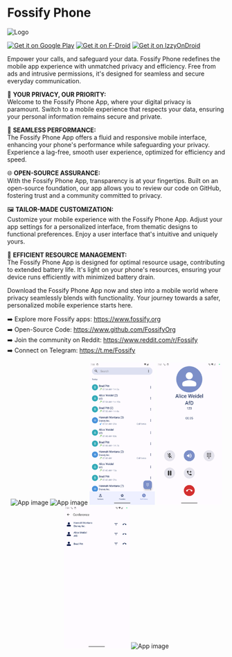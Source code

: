 # Fossify Phone
<img alt="Logo" src="graphics/icon.webp" width="120" />

<a href='https://play.google.com/store/apps/details?id=org.fossify.phone'><img alt='Get it on Google Play' src='https://play.google.com/intl/en_us/badges/static/images/badges/en_badge_web_generic.png' height=80/></a> <a href="https://f-droid.org/packages/org.fossify.phone/"><img src="https://fdroid.gitlab.io/artwork/badge/get-it-on-en.svg" alt="Get it on F-Droid" height=80/></a> <a href="https://apt.izzysoft.de/fdroid/index/apk/org.fossify.phone"><img src="https://gitlab.com/IzzyOnDroid/repo/-/raw/master/assets/IzzyOnDroid.png" alt="Get it on IzzyOnDroid" height=80/></a>

Empower your calls, and safeguard your data. Fossify Phone redefines the mobile app experience with unmatched privacy and efficiency. Free from ads and intrusive permissions, it's designed for seamless and secure everyday communication.

📱 **YOUR PRIVACY, OUR PRIORITY:**  
Welcome to the Fossify Phone App, where your digital privacy is paramount. Switch to a mobile experience that respects your data, ensuring your personal information remains secure and private.

🚀 **SEAMLESS PERFORMANCE:**  
The Fossify Phone App offers a fluid and responsive mobile interface, enhancing your phone's performance while safeguarding your privacy. Experience a lag-free, smooth user experience, optimized for efficiency and speed.

🌐 **OPEN-SOURCE ASSURANCE:**  
With the Fossify Phone App, transparency is at your fingertips. Built on an open-source foundation, our app allows you to review our code on GitHub, fostering trust and a community committed to privacy.

🖼️ **TAILOR-MADE CUSTOMIZATION:**  
Customize your mobile experience with the Fossify Phone App. Adjust your app settings for a personalized interface, from thematic designs to functional preferences. Enjoy a user interface that's intuitive and uniquely yours.

🔋 **EFFICIENT RESOURCE MANAGEMENT:**  
The Fossify Phone App is designed for optimal resource usage, contributing to extended battery life. It's light on your phone's resources, ensuring your device runs efficiently with minimized battery drain.

Download the Fossify Phone App now and step into a mobile world where privacy seamlessly blends with functionality. Your journey towards a safer, personalized mobile experience starts here.

➡️ Explore more Fossify apps: https://www.fossify.org<br>
➡️ Open-Source Code: https://www.github.com/FossifyOrg<br>
➡️ Join the community on Reddit: https://www.reddit.com/r/Fossify<br>
➡️ Connect on Telegram: https://t.me/Fossify

<div align="center">
<img alt="App image" src="fastlane/metadata/android/en-US/images/phoneScreenshots/1_en-US.png" width="30%">
<img alt="App image" src="fastlane/metadata/android/en-US/images/phoneScreenshots/2_en-US.png" width="30%">
<img alt="App image" src="graphics/Screenshot_Call History.png" width="30%">
<img alt="App image" src="graphics/Screenshot_Call activity.png" width="30%"> 
<img alt="App image" src="graphics/Screenshot_conference.png" width="30%">
<img alt="App image" src="fastlane/metadata/android/en-US/images/phoneScreenshots/3_en-US.png" width="30%">
</div>

